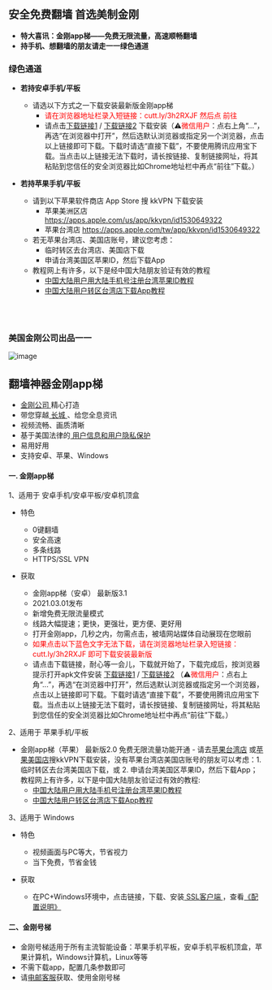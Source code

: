 ## 安全免费翻墙 首选美制金刚
- <strong>特大喜讯：金刚app梯——免费无限流量，高速顺畅翻墙</strong>
- <strong>持手机、想翻墙的朋友请走一一绿色通道</strong>

### 绿色通道
- <strong>若持安卓手机/平板</strong>
  - 请选以下方式之一下载安装最新版金刚app梯
    - <font color="red">请在浏览器地址栏录入短链接：cutt.ly/3h2RXJF  然后点 前往</font>
    - 请点击[下载链接1](https://github.com/a2zitpro/client/releases/download/latest/app-prod-release.apk) / [下载链接2](https://bitbucket.org/kk64/public/downloads/app-prod-release.apk) 下载安装（⚠️<font color="red">微信用户</font>：点右上角“...”，再选“在浏览器中打开”，然后选默认浏览器或指定另一个浏览器，点击以上链接即可下载。下载时请选“直接下载”，不要使用腾讯应用宝下载。当点击以上链接无法下载时，请长按链接、复制链接网址，将其粘贴到您信任的安全浏览器比如Chrome地址栏中再点“前往”下载。）


- <strong>若持苹果手机/平板</strong>
  - 请到以下苹果软件商店 App Store 搜 kkVPN 下载安装
    - 苹果美洲区店 https://apps.apple.com/us/app/kkvpn/id1530649322
    - 苹果台湾店 https://apps.apple.com/tw/app/kkvpn/id1530649322
  - 若无苹果台湾店、美国店账号，建议您考虑：
    - 临时转区去台湾店、美国店下载
    - 申请台湾美国区苹果ID，然后下载App
  - 教程网上有许多，以下是经中国大陆朋友验证有效的教程
    - [中国大陆用户用大陆手机号注册台湾苹果ID教程](https://github.com/a2zitpro/web/blob/master/LadderFree/kkDictionary/kkAppLadder/iOS/CreatAppleIDofTaiwan.md)
    - [中国大陆用户转区台湾店下载App教程](https://zhidao.baidu.com/question/1372055786690652499.html)


<br>
<br>

### 美国金刚公司出品一一

![image](l-w-s-athird.png)

## 翻墙神器金刚app梯
- [ 金刚公司 ](https://github.com/a2zitpro/web/blob/master/LadderFree/kkDictionary/Atozitpro.md)精心打造
- 带您穿越[ 长城 ](https://github.com/a2zitpro/web/blob/master/LadderFree/kkDictionary/TheWallInTheInternet.md)、给您全息资讯
- 视频流畅、画质清晰
- 基于美国法律的[ 用户信息和用户隐私保护 ](https://github.com/a2zitpro/web/blob/master/LadderFree/kkDictionary/KKEnduserContract.md)
- 易用好用
- 支持安卓、苹果、Windows
  
 
#### 一. 金刚app梯
1、适用于 安卓手机/安卓平板/安卓机顶盒

  - 特色
    - 0键翻墙
    - 安全高速 
    - 多条线路 
    - HTTPS/SSL VPN

  - 获取
     - 金刚app梯（安卓） 最新版3.1 
     - 2021.03.01发布 
     - 新增免费无限流量模式
     - 线路大幅提速；更快，更强壮，更方便、更好用
     - 打开金刚app，几秒之内，勿需点击，被墙网站媒体自动展现在您眼前
     - <font color="red">如果点击以下蓝色文字无法下载，请在浏览器地址栏录入短链接：cutt.ly/3h2RXJF 即可下载安装最新版</font>
     - 请点击下载链接，耐心等一会儿，下载就开始了，下载完成后，按浏览器提示打开apk文件安装 [下载链接1](https://github.com/a2zitpro/client/releases/download/latest/app-prod-release.apk) / [下载链接2](https://bitbucket.org/kk64/public/downloads/app-prod-release.apk) （⚠️<font color="red">微信用户</font>：点右上角“...”，再选“在浏览器中打开”，然后选默认浏览器或指定另一个浏览器，点击以上链接即可下载。下载时请选“直接下载”，不要使用腾讯应用宝下载。当点击以上链接无法下载时，请长按链接、复制链接网址，将其粘贴到您信任的安全浏览器比如Chrome地址栏中再点“前往”下载。）

2、适用于 苹果手机/平板

  - 金刚app梯（苹果） 最新版2.0 免费无限流量功能开通 - 请去[苹果台湾店](https://apps.apple.com/tw/app/kkvpn/id1530649322) 或[苹果美国店](https://apps.apple.com/us/app/kkvpn/id1530649322)搜kkVPN下载安装，没有苹果台湾店美国店账号的朋友可以考虑：1. 临时转区去台湾美国店下载，或 2. 申请台湾美国区苹果ID，然后下载App；教程网上有许多，以下是中国大陆朋友验证过有效的教程:
    - [中国大陆用户用大陆手机号注册台湾苹果ID教程](https://github.com/a2zitpro/web/blob/master/LadderFree/kkDictionary/kkAppLadder/iOS/CreatAppleIDofTaiwan.md)
    - [中国大陆用户转区台湾店下载App教程](https://zhidao.baidu.com/question/1372055786690652499.html)


3、适用于 Windows

  - 特色
    - 视频画面与PC等大，节省视力
    - 当下免费，节省金钱

  - 获取
    - 在PC+Windows环境中，点击链接，下载、安装[ SSL客户端 ](https://github.com/a2zitpro/web/blob/master/win.md)，查看[《配置说明》](https://github.com/a2zitpro/web/blob/master/win.md)


#### 二、金刚号梯 
- 金刚号梯适用于所有主流智能设备：苹果手机平板，安卓手机平板机顶盒，苹果计算机，Windows计算机，Linux等等
- 不需下载app，配置几条参数即可
- 请[电邮客服](mailto:cs@a2zitpro.com)获取、使用金刚号梯

